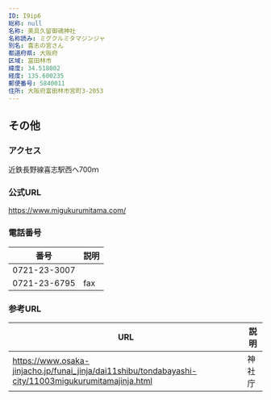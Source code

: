 ```yaml
---
ID: I9ip6
総称: null
名称: 美具久留御魂神社
名称読み: ミグクルミタマジンジャ
別名: 喜志の宮さん
都道府県: 大阪府
区域: 富田林市
緯度: 34.518002
経度: 135.600235
郵便番号: 5840011
住所: 大阪府富田林市宮町3-2053
---
```


## その他

### アクセス

近鉄長野線喜志駅西へ700ｍ

### 公式URL

https://www.migukurumitama.com/

### 電話番号

| 番号         | 説明 |
| ------------ | ---- |
| 0721-23-3007 |      |
| 0721-23-6795 | fax  |

### 参考URL

| URL                                                                                                  | 説明   |
| ---------------------------------------------------------------------------------------------------- | ------ |
| https://www.osaka-jinjacho.jp/funai_jinja/dai11shibu/tondabayashi-city/11003migukurumitamajinja.html | 神社庁 |
